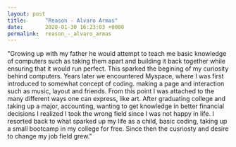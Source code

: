 ```yaml
---
layout: post
title:      "Reason - Alvaro Armas"
date:       2020-01-30 16:23:03 +0000
permalink:  reason_-_alvaro_armas
---
```



"Growing up with my father he would attempt to teach me basic knowledge of computers such as taking them apart and building it back together while ensuring that it would run perfect. This sparked the begining of my curiosity behind computers. Years later we encountered Myspace, where I was first introduced to somewhat concept of coding. making a page and interaction such as music, layout and friends. From this point I was attached to the many different ways one can express, like art. After graduating college and taking up a major, accounting, wanting to get knowledge in better financial decisions I realized I took the wrong field since I was not happy in life. I resorted back to what sparked up my life as a child, basic coding, taking up a small bootcamp in my college for free. Since then the cusriosty and desire to change my job field grew."
